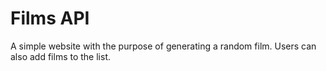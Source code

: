 # Films API

A simple website with the purpose of generating a random film. Users can also add films to the list. 
